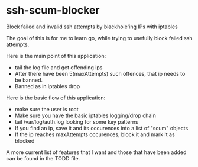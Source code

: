 # ssh-scum-blocker
Block failed and invalid ssh attempts by blackhole'ing IPs with iptables

The goal of this is for me to learn go, while trying to usefully block failed ssh attempts.

Here is the main point of this application:
- tail the log file and get offending ips
- After there have been 5(maxAttempts) such offences, that ip needs to be banned.
- Banned as in iptables drop


Here is the basic flow of this application:
- make sure the user is root
- Make sure you have the basic iptables logging/drop chain
- tail /var/log/auth.log looking for some key patterns
- If you find an ip, save it and its occurences into a list of "scum" objects
- If the ip reaches maxAttempts occurences, block it and mark it as blocked



A more current list of features that I want and those that have been added can
be found in the TODD file.
